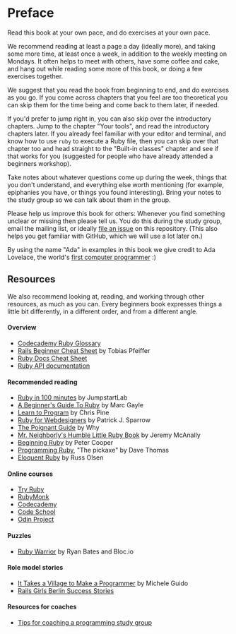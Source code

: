 # Preface

Read this book at your own pace, and do exercises at your own pace.

We recommend reading at least a page a day (ideally more), and taking some more
time, at least once a week, in addition to the weekly meeting on Mondays. It often
helps to meet with others, have some coffee and cake, and hang out while reading some
more of this book, or doing a few exercises together.

We suggest that you read the book from beginning to end, and do exercises as you go. If you come across chapters that you feel are too theoretical you can skip them for the time being and come back to them later, if needed.

If you'd prefer to jump right in, you can also skip over the introductory
chapters. Jump to the chapter "Your tools", and read the introductory
chapters later. If you already feel familiar with your editor and terminal, and know how to use `ruby` to execute a Ruby file, then you can skip over that chapter too and head straight to the "Built-in classes" chapter and see if that works for you (suggested for people who have already attended a beginners workshop).

Take notes about whatever questions come up during the week, things that you
don't understand, and everything else worth mentioning (for example, epiphanies
you have, or things you found interesting). Bring your notes to the study
group so we can talk about them in the group.

Please help us improve this book for others: Whenever you find something unclear
or missing then please tell us. You do this during the study group, email the
mailing list, or ideally [file an
issue](https://github.com/rubymonsters/learning_ruby/issues/new) on this
repository. (This also helps you get familiar with GitHub, which we will use a
lot later on.)

By using the name "Ada" in examples in this book we give credit to Ada
Lovelace, the world's [first computer programmer](http://en.wikipedia.org/wiki/Ada_Lovelace) :)

## Resources

We also recommend looking at, reading, and working through other resources,
as much as you can. Every beginners book expresses things a little bit differently, in a
different order, and from a different angle.

#### Overview

* [Codecademy Ruby Glossary](http://www.codecademy.com/glossary/ruby)
* [Rails Beginner Cheat Sheet](http://www.pragtob.info/rails-beginner-cheatsheet/index.html) by Tobias Pfeiffer
* [Ruby Docs Cheat Sheet](http://overapi.com/ruby)
* [Ruby API documentation](http://ruby-doc.org/core-2.2.0)

#### Recommended reading

* [Ruby in 100 minutes](http://tutorials.jumpstartlab.com/projects/ruby_in_100_minutes.html) by JumpstartLab
* [A Beginner's Guide To Ruby](https://hackhands.com/beginners-guide-ruby) by Marc Gayle
* [Learn to Program](https://pine.fm/LearnToProgram/chap_00.html) by Chris Pine
* [Ruby for Webdesigners](http://rubyforwebdesigners.com) by Patrick J. Sparrow
* [The Poignant Guide](http://mislav.uniqpath.com/poignant-guide/book) by Why
* [Mr. Neighborly's Humble Little Ruby Book](http://www.humblelittlerubybook.com) by Jeremy McAnally
* [Beginning Ruby](http://www.amazon.com/books/dp/1590597664) by Peter Cooper
* [Programming Ruby](https://pragprog.com/book/ruby4/programming-ruby-1-9-2-0), "The pickaxe" by Dave Thomas
* [Eloquent Ruby](http://www.amazon.com/Eloquent-Ruby-Addison-Wesley-Professional-Series/dp/0321584104) by Russ Olsen

#### Online courses

* [Try Ruby](http://tryruby.org)
* [RubyMonk](http://rubymonk.com/learning/books/1)
* [Codecademy](http://www.codecademy.com)
* [Code School](http://www.codeschool.com)
* [Odin Project](http://www.theodinproject.com/ruby-programming)

#### Puzzles

* [Ruby Warrior](https://www.bloc.io/ruby-warrior) by Ryan Bates and Bloc.io

#### Role model stories

* [It Takes a Village to Make a Programmer](https://www.youtube.com/watch?v=FHNrw7aiKOE) by Michele Guido
* [Rails Girls Berlin Success Stories](http://railsgirlsberlin.de/category/success-stories)

#### Resources for coaches

* [Tips for coaching a programming study group](http://coaching.rubymonstas.org)
